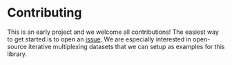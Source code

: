 # Contributing

This is an early project and we welcome all contributions! The easiest way to get started is to open an [issue](https://github.com/QI2lab/merfish3d-analysis/issues). We are especially interested in open-source iterative multiplexing datasets that we can setup as examples for this library.